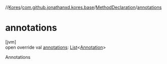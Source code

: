 //[Kores](../../../index.md)/[com.github.jonathanxd.kores.base](../index.md)/[MethodDeclaration](index.md)/[annotations](annotations.md)

# annotations

[jvm]\
open override val [annotations](annotations.md): [List](https://kotlinlang.org/api/latest/jvm/stdlib/kotlin.collections/-list/index.html)<[Annotation](../-annotation/index.md)>

Annotations
